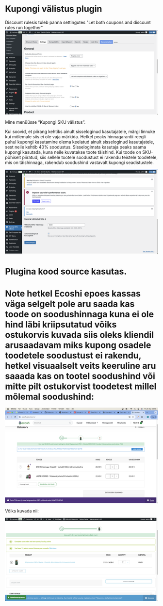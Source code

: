 # Kupongi välistus plugin

Discount rulesis tuleb panna settingutes
"Let both coupons and discount rules run together"
![Plugin UI](pix/pic2.png)


Mine menüüsse “Kupongi SKU välistus”.



Kui soovid, et piirang kehtiks ainult sisseloginud kasutajatele, märgi linnuke kui mõlemale siis ei ole vaja märkida.
Hetkel peaks hinnagarantii reegli puhul kupongi kasutamine olema keelatud ainult sisseloginud kasutajatele, sest neile kehtib 40% soodustus. Sisselogimata kasutaja peaks saama kupongi kasutada, kuna neile kuvatakse toote täishind.
Kui toode on SKU-põhiselt piiratud, siis sellele tootele soodustust ei rakendu teistele toodetele, mis on täishinnaga, rakendub soodushind vastavalt kupongi seadistustele.


![Plugin UI](pix/pic1.png)


# Plugina kood source kasutas.

# Note hetkel Ecoshi epoes kassas väga selgelt pole aru saada kas toode on soodushinnaga kuna ei ole hind läbi kriipsutatud võiks ostukorvis kuvada siis oleks kliendil arusaadavam miks kupong osadele toodetele soodustust ei rakendu, hetkel visuaalselt veits keeruline aru saaada kas on tootel soodushind või mitte pilt ostukorvist toodetest millel mõlemal soodushind:  

![Plugin UI](pix/ecosh.png)

Võiks kuvada nii:

![Plugin UI](pix/kriips.png)


